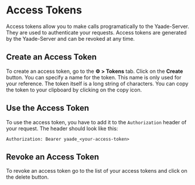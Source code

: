 # Access Tokens

Access tokens allow you to make calls programatically to the Yaade-Server. They are used to authenticate your requests. Access tokens are generated by the Yaade-Server and can be revoked at any time.

## Create an Access Token

To create an access token, go to the **⚙️ > Tokens** tab. Click on the **Create** button. You can specify a name for the token. This name is only used for your reference. The token itself is a long string of characters. You can copy the token to your clipboard by clicking on the copy icon.

## Use the Access Token

To use the access token, you have to add it to the `Authorization` header of your request. The header should look like this:

```
Authorization: Bearer yaade_<your-access-token>
```

## Revoke an Access Token

To revoke an access token go to the list of your access tokens and click on the delete button.
